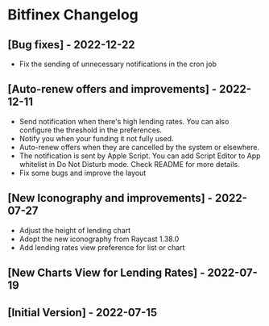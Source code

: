 # Bitfinex Changelog

## [Bug fixes] - 2022-12-22

- Fix the sending of unnecessary notifications in the cron job

## [Auto-renew offers and improvements] - 2022-12-11

- Send notification when there's high lending rates. You can also configure the threshold in the preferences.
- Notify you when your funding it not fully used.
- Auto-renew offers when they are cancelled by the system or elsewhere.
- The notification is sent by Apple Script. You can add Script Editor to App whitelist in Do Not Disturb mode. Check README for more details.
- Fix some bugs and improve the layout

## [New Iconography and improvements] - 2022-07-27

- Adjust the height of lending chart
- Adopt the new iconography from Raycast 1.38.0
- Add lending rates view preference for list or chart

## [New Charts View for Lending Rates] - 2022-07-19

## [Initial Version] - 2022-07-15

